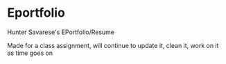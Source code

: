 # Eportfolio

Hunter Savarese's EPortfolio/Resume

Made for a class assignment, will continue to update it, clean it, work on it as time goes on
